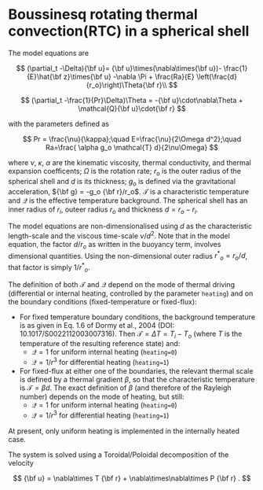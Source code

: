 # Boussinesq rotating thermal convection(RTC) in a spherical shell


The model equations are

$$
(\partial_t -\Delta){\bf u}= {\bf u}\times(\nabla\times{\bf u})- \frac{1}{E}\hat{\bf z}\times{\bf u}  -\nabla \Pi + \frac{Ra}{E} \left(\frac{d}{r_o}\right)\Theta{\bf r}\\
$$

$$
(\partial_t -\frac{1}{Pr}\Delta)\Theta = -{\bf u}\cdot\nabla\Theta + \mathcal{Q}{\bf u}\cdot{\bf r}
$$

with the parameters defined as

$$
Pr = \frac{\nu}{\kappa};\quad E=\frac{\nu}{2\Omega d^2};\quad Ra=\frac{ \alpha g_o \mathcal{T} d}{2\nu\Omega}
$$

where $\nu$, $\kappa$, $\alpha$ are the kinematic viscosity, thermal conductivity, and thermal expansion coefficents; $\Omega$ is the rotation rate; $r_o$ is the outer radius of the spherical shell and $d$ is its thickness; $g_o$ is defined via the gravitational acceleration, ${\bf g} = -g_o {\bf r}/r_o$. $\mathcal{T}$ is a characteristic temperature and $\mathcal{Q}$ is the effective temperature background. The spherical shell has an inner radius of $r_i$, outeer radius $r_o$ and thickness $d=r_o-r_i$.

The model equations are non-dimensionalised using $d$ as the characteristic length-scale and the viscous time-scale $\nu/d^2$. Note that in the model equation, the factor $d/r_o$ as written in the buoyancy term, involves dimensional quantities. Using the non-dimensional outer radius ${r^*}_o=r_o/d$, that factor is simply $1/{r^*}_o$.

The definition of both $\mathcal{T}$ and $\mathcal{Q}$ depend on the mode of thermal driving (differential or internal heating, controlled by the parameter `heating`) and on the boundary conditions (fixed-temperature or fixed-flux):

- For fixed temperature boundary conditions, the background temperature is as given in Eq. 1.6 of Dormy et al., 2004 (DOI: 10.1017/S0022112003007316). Then $\mathcal{T} = \Delta T = T_i - T_o$ (where $T$ is the temperature of the resulting reference state) and:
    + $\mathcal{Q}=1$ for uniform internal heating (`heating=0`)
    + $\mathcal{Q}=1/r^3$ for differential heating (`heating=1`)
- For fixed-flux at either one of the boundaries, the relevant thermal scale is defined by a thermal gradient $\beta$, so that the characteristic temperature is $\mathcal{T}=\beta d$. The exact definition of $\beta$ (and therefore of the Rayleigh number) depends on the mode of heating, but still:
    + $\mathcal{Q}=1$ for uniform internal heating (`heating=0`)
    + $\mathcal{Q}=1/r^3$ for differential heating (`heating=1`)

At present, only uniform heating is implemented in the internally heated case.

The system is solved using a Toroidal/Poloidal decomposition of the velocity

$$
{\bf u} = \nabla\times T {\bf r} + \nabla\times\nabla\times P {\bf r} .
$$
